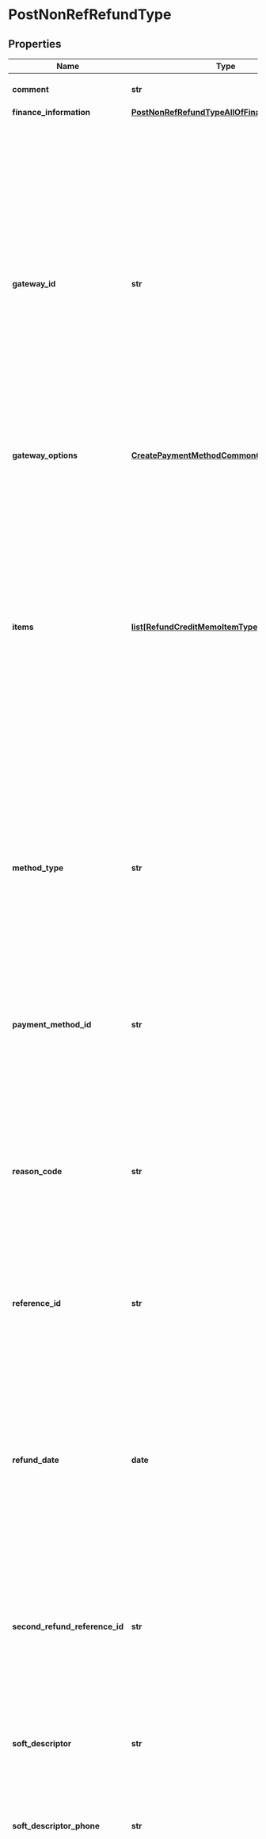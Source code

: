 # PostNonRefRefundType

## Properties
Name | Type | Description | Notes
------------ | ------------- | ------------- | -------------
**comment** | **str** | Comments about the refund.  | [optional] 
**finance_information** | [**PostNonRefRefundTypeAllOfFinanceInformation**](PostNonRefRefundTypeAllOfFinanceInformation.md) |  | [optional] 
**gateway_id** | **str** | The ID of the gateway instance that processes the refund. This field can be specified only for electronic refunds. The ID must be a valid gateway instance ID, and this gateway must support the specific payment method.   If no gateway ID is specified, the default gateway in the billing account configuration will be used. If no gateway is specified in the billing account, the default gateway of the corresponding tenant will be used.  | [optional] 
**gateway_options** | [**CreatePaymentMethodCommonGatewayOptions**](CreatePaymentMethodCommonGatewayOptions.md) |  | [optional] 
**items** | [**list[RefundCreditMemoItemType]**](RefundCreditMemoItemType.md) | Container for credit memo items. The maximum number of items is 1,000.  **Note:** This field is only available if you have the [Invoice Item Settlement](https://knowledgecenter.zuora.com/Billing/Billing_and_Payments/Invoice_Settlement/C_Invoice_Item_Settlement) feature enabled. Invoice Item Settlement must be used together with other Invoice Settlement features (Unapplied Payments, and Credit and Debit memos).  If you wish to enable Invoice Settlement, see [Invoice Settlement Enablement and Checklist Guide](https://knowledgecenter.zuora.com/Billing/Billing_and_Payments/Invoice_Settlement/Invoice_Settlement_Migration_Checklist_and_Guide) for more information.  | [optional] 
**method_type** | **str** | How an external refund was issued to a customer. This field is required for an external refund and must be left empty for an electronic refund. You can issue an external refund on a credit memo.  | [optional] 
**payment_method_id** | **str** | The ID of the payment method used for the refund. This field is required for an electronic refund, and the value must be an electronic payment method ID. This field must be left empty for an external refund.   | [optional] 
**reason_code** | **str** | A code identifying the reason for the transaction. The value must be an existing reason code or empty. If you do not specify a value, Zuora uses the default reason code.  | [optional] 
**reference_id** | **str** | The transaction ID returned by the payment gateway for an electronic refund. Use this field to reconcile refunds between your gateway and Zuora Payments.  | [optional] 
**refund_date** | **date** | The date when the refund takes effect, in &#x60;yyyy-mm-dd&#x60; format. The date of the refund cannot be before the credit memo date. Specify this field only for external refunds. Zuora automatically generates this field for electronic refunds.  | [optional] 
**second_refund_reference_id** | **str** | The transaction ID returned by the payment gateway if there is an additional transaction for the refund. Use this field to reconcile payments between your gateway and Zuora Payments.  | [optional] 
**soft_descriptor** | **str** | A payment gateway-specific field that maps to Zuora for the gateways, Orbital, Vantiv and Verifi. | [optional] 
**soft_descriptor_phone** | **str** | A payment gateway-specific field that maps to Zuora for the gateways, Orbital, Vantiv and Verifi. | [optional] 
**total_amount** | **float** | The total amount of the refund. The amount cannot exceed the unapplied amount of the associated credit memo. If the original credit memo was applied to one or more invoices or debit memos, you have to unapply a full or partial credit memo from the invoices or debit memos, and then refund the full or partial unapplied credit memo to your customers.  | 
**type** | **str** | The type of the refund.  | 
**integration_id__ns** | **str** | ID of the corresponding object in NetSuite. Only available if you have installed the [Zuora Connector for NetSuite](https://www.zuora.com/connect/app/?appId&#x3D;265).  | [optional] 
**integration_status__ns** | **str** | Status of the refund&#39;s synchronization with NetSuite. Only available if you have installed the [Zuora Connector for NetSuite](https://www.zuora.com/connect/app/?appId&#x3D;265).  | [optional] 
**origin__ns** | **str** | Origin of the corresponding object in NetSuite. Only available if you have installed the [Zuora Connector for NetSuite](https://www.zuora.com/connect/app/?appId&#x3D;265).  | [optional] 
**sync_date__ns** | **str** | Date when the refund was synchronized with NetSuite. Only available if you have installed the [Zuora Connector for NetSuite](https://www.zuora.com/connect/app/?appId&#x3D;265).  | [optional] 
**syncto_net_suite__ns** | **str** | Specifies whether the refund should be synchronized with NetSuite. Only available if you have installed the [Zuora Connector for NetSuite](https://www.zuora.com/connect/app/?appId&#x3D;265).  | [optional] 

[[Back to Model list]](../README.md#documentation-for-models) [[Back to API list]](../README.md#documentation-for-api-endpoints) [[Back to README]](../README.md)


